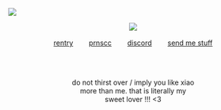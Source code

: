 ![](https://komarev.com/ghpvc/?username=deviqnt&color=BE7834&label=roses)
<p align="center">
<img src="https://file.garden/ZtttMuQF4zKolxd7/argenthill2"/>
</p>
<p align="center"
  
[rentry](https://rentry.co/xiaother)  　　[prnscc](https://pronouns.cc/@deviqnt)  　　[discord](https://discordid.netlify.app/?id=601029140149174272)  　　[send me stuff](https://deviqntask.straw.page/)

</p>
<br>
<br>
<p align="center">
do not thirst over / imply you like xiao
  <br>
  more than me. that is literally my
  <br>
 sweet lover !!! <3
</p>
